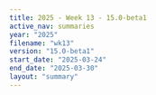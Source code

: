 ```yaml
---
title: 2025 - Week 13 - 15.0-beta1
active_nav: summaries
year: "2025"
filename: "wk13"
version: "15.0-beta1"
start_date: "2025-03-24"
end_date: "2025-03-30"
layout: "summary"
---
```

